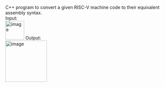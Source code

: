 C++ program to convert a given RISC-V machine code to their equivalent assembly syntax.<br>
Input:<br>
<img width="59" alt="image" src="https://github.com/harithar1234/Projects_Placements/assets/86344120/73472fb7-8f49-4d63-b40f-b5e13b081e18">
Output:<br>
<img width="130" alt="image" src="https://github.com/harithar1234/Projects_Placements/assets/86344120/b65d343a-1403-4d31-9811-2eb728a9ee4a">

